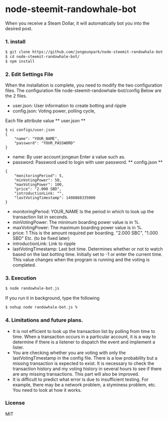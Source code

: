 # node-steemit-randowhale-bot
When you receive a Steam Dollar, it will automatically bot you into the desired post.

### 1. install
```sh
$ git clone https://github.com/jongeunpark/node-steemit-randowhale-bot.git
$ cd node-steemit-randowhale-bot/
$ npm install
```

### 2. Edit Settings File
When the installation is complete, you need to modify the two configuration files.
The configuration file node-steemit-randowhale-bot/config Below are the 2 files.
- user.json: User information to create botting and ripple
- config.json: Voting power, polling cycle,

Each file attribute value
** user.json **
```
$ vi configs/user.json
{
	"name": "YOUR_NAME",
	"password": "YOUR_PASSWORD"
}
```
- name: By user account jongeun Enter a value such as.
- password: Password used to login with user password.
** config.json **
```
{
    "monitoringPeriod": 5,
    "minVotingPower": 50,
    "maxVotingPower": 100,
    "price": "2.000 SBD",
    "introductionLink: "",
    "lastVotingTimestamp": 1498888335000
}
```
- monitoringPeriod: YOUR_NAME Is the period in which to look up the transaction list in seconds.
- minVotingPower: The minimum boarding power value is in %. 
- maxVotingPower: The maximum boarding power value is in %. 
- price: 1 This is the amount required per boarding. "2.000 SBC", "1.000 SBD" Etc. (to be fixed later)
- introductionLink: Link to ripple
- lastVotingTimestamp: Last bot time. Determines whether or not to watch based on the last botting time. Initially set to -1 or enter the current time. This value changes when the program is running and the voting is completed.

### 3. Execution
```sh
$ node randowhale-bot.js
```
If you run it in background, type the following 
```sh
$ nohup node randowhale-bot.js %
```

### 4. Limitations and future plans.

- It is not efficient to look up the transaction list by polling from time to time. When a transaction occurs in a particular account, it is a way to determine if there is a listener to dispatch the event and implement a lister.
- You are checking whether you are voting with only the lastVotingTimestamp in the config file. There is a low probability but a missing transaction is expected to exist. It is necessary to check the transaction history and my voting history in several hours to see if there are any missing transactions. This part will also be improved.
- It is difficult to predict what error is due to insufficient testing. For example, there may be a network problem, a styminess problem, etc. You need to look at how it works.

### License
MIT
